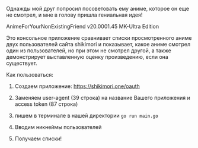 Однажды мой друг попросил посоветовать ему аниме, которое он еще не смотрел, и мне в голову пришла гениальная идея!

AnimeForYourNonExistingFriend v20.0001.45 MK-Ultra Edition

Это консольное приложение сравнивает списки просмотренного аниме двух пользователей сайта shikimori и показывает, какое аниме смотрел один из пользователей, но при этом не смотрел другой, а также демонстрирует выставленную оценку произведению, если она существует.

Как пользоваться:

1. Создаем приложение: https://shikimori.one/oauth

2. Заменяем user-agent (39 строка) на название Вашего приложения и access token (87 строка)

3. пишем в терминале в нашей директории `go run main.go`

4. Вводим никнеймы пользователей

5. Получаем списки!
